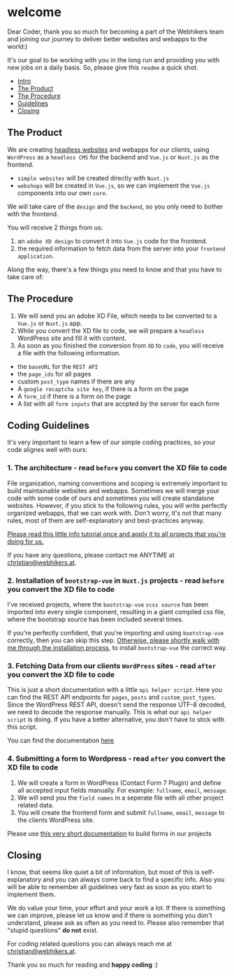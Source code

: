 # welcome

Dear Coder, thank you so much for becoming a part of the Webhikers team and joining our journey to deliver better websites and webapps to the world:)

It's our goal to be working with you in the long run and providing you with new jobs on a daily basis. So, please give this `readme` a quick shot.

- [Intro](#intro)
- [The Product](#product)
- [The Procedure](#procedure)
- [Guidelines](#guidelines)
- [Closing](#closing)

<a name="product"/>

## The Product

We are creating [headless websites](https://blog.cpanel.com/how-to-use-wordpress-as-a-headless-cms/) and webapps for our clients, using `WordPress` as a `headless CMS` for the backend and `Vue.js` or `Nuxt.js` as the frontend.

- `simple websites` will be created directly with `Nuxt.js` 
- `webshops` will be created in `Vue.js`, so we can implement the `Vue.js` components into our own `core`.

We will take care of the `design` and the `backend`, so you only need to bother with the frontend.

You will receive 2 things from us:

1. an `adobe XD design` to convert it into `Vue.js` code for the frontend. 
2. the required information to fetch data from the server into your `frontend application`.

Along the way, there's a few things you need to know and that you have to take care of:

<a name="procedure"/>

## The Procedure

1. We will send you an adobe XD File, which needs to be converted to a `Vue.js` or `Nuxt.js` app.
2. While you convert the XD file to code, we will prepare a `headless` WordPress site and fill it with content.
3. As soon as you finished the conversion from `XD` to `code`, you will receive a file with the following information.
  - the `baseURL` for the `REST API`
  - the `page_ids` for all pages
  - custom `post_type` names if there are any
  - A `google recaptcha site key`, if there is a form on the page
  - A `form_id` if there is a form on the page
  - A list with all `form inputs` that are accpted by the server for each form

<a name="guidelines"/>

## Coding Guidelines

It's very important to learn a few of our simple coding practices, so your code alignes well with ours:

### 1. The architecture - read `before` you convert the XD file to code

File organization, naming conventions and scoping is extremely important to build maintainable websites and webapps. Sometimes we will merge your code with some code of ours and sometimes you will create standalone websites. However, if you stick to the following rules, you will write perfectly organized webapps, that we can work with. Don't worry, it's not that many rules, most of them are self-explanatory and best-practices anyway.

[Please read this little info tutorial once and apply it to all projects that you're doing for us.](https://github.com/Webhikers-Docs/code-architecture)

If you have any questions, please contact me ANYTIME at christian@webhikers.at.

### 2. Installation of `bootstrap-vue` in `Nuxt.js` projects - read `before` you convert the XD file to code

I've received projects, where the `bootstrap-vue` `scss source` has been imported into every single component, resulting in a giant compiled css file, where the bootstrap source has been included several times.

If you're perfectly confident, that you're importing and using `bootstrap-vue` correctly, then you can skip this step. [Otherwise, please shortly walk with me through the installation process](https://github.com/Webhikers-Docs/nuxt-bootstrap-doc), to install `bootstrap-vue` the correct way.

### 3. Fetching Data from our clients `WordPress` sites - read `after` you convert the XD file to code

This is just a short documentation with a little `api helper script`. Here you can find the REST API endpoints for `pages`, `posts` and `custom_post_types`. Since the WordPress REST API, doesn't send the response UTF-8 decoded, we need to decode the response manually. This is what our `api helper script` is doing. If you have a better alternative, you don't have to stick with this script.

You can find the documentation [here](https://github.com/Webhikers-Docs/wp-api-doc)

### 4. Submitting a form to Wordpress - read `after` you convert the XD file to code

1. We will create a form in WordPress (Contact Form 7 Plugin) and define all accepted input fields manually. For example: `fullname`, `email`, `message`.
2. We will send you the `field names` in a seperate file with all other project related data.
3. You will create the frontend form and submit `fullname`, `email`, `message` to the clients WordPress site.

Please use [this very short documentation](https://github.com/Webhikers-Docs/bootstrap-vue-cf7) to build forms in our projects

<a name="closing"/>

## Closing

I know, that seems like quiet a bit of information, but most of this is self-explanatory and you can always come back to find a specific info. Also you will be able to remember all guidelines very fast as soon as you start to implement them.

We do value your time, your effort and your work a lot. If there is something we can improve, please let us know and if there is something you don't understand, please ask as often as you need to. Please also remember that "stupid questions" **do not** exist.

For coding related questions you can always reach me at christian@webhikers.at.

Thank you so much for reading and **happy coding** :)
